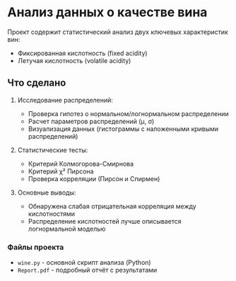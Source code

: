 # Анализ данных о качестве вина

Проект содержит статистический анализ двух ключевых характеристик вин:
  - Фиксированная кислотность (fixed acidity)
  - Летучая кислотность (volatile acidity)

## Что сделано

1. Исследование распределений:
   - Проверка гипотез о нормальном/логнормальном распределении
   - Расчет параметров распределений (μ, σ)
   - Визуализация данных (гистограммы с наложенными кривыми распределений)

2. Статистические тесты:
   - Критерий Колмогорова-Смирнова
   - Критерий χ² Пирсона
   - Проверка корреляции (Пирсон и Спирмен)

3. Основные выводы:
   - Обнаружена слабая отрицательная корреляция между кислотностями
   - Распределение кислотностей лучше описывается логнормальной моделью

### Файлы проекта

- `wine.py` - основной скрипт анализа (Python)
- `Report.pdf` - подробный отчёт с результатами 
